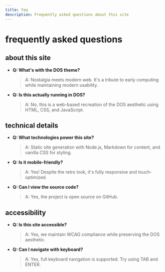 ```yaml
---
title: faq
description: Frequently asked questions about this site
---
```


# frequently asked questions

<section>

## about this site

- **Q: What's with the DOS theme?**
  > A: Nostalgia meets modern web. It's a tribute to early computing while maintaining modern usability.

- **Q: Is this actually running in DOS?**
  > A: No, this is a web-based recreation of the DOS aesthetic using HTML, CSS, and JavaScript.

</section>

<section>

## technical details

- **Q: What technologies power this site?**
  > A: Static site generation with Node.js, Markdown for content, and vanilla CSS for styling.

- **Q: Is it mobile-friendly?**
  > A: Yes! Despite the retro look, it's fully responsive and touch-optimized.

- **Q: Can I view the source code?**
  > A: Yes, the project is open source on GitHub.

</section>

<section>

## accessibility

- **Q: Is this site accessible?**
  > A: Yes, we maintain WCAG compliance while preserving the DOS aesthetic.

- **Q: Can I navigate with keyboard?**
  > A: Yes, full keyboard navigation is supported. Try using TAB and ENTER.

</section>